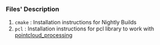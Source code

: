 ### Files' Description
1. `cmake` : Installation instructions for Nightly Builds
2. `pcl` : Installation instructions for pcl library to work with [pointcloud_processing](https://github.com/krush11/fsd_simulator/tree/master/pointcloud_process)